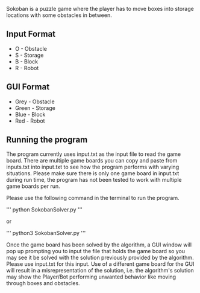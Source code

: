 Sokoban is a puzzle game where the player has to move boxes into storage locations with some obstacles in between.

## Input Format

* O - Obstacle
* S - Storage
* B - Block
* R - Robot

## GUI Format

* Grey - Obstacle
* Green - Storage
* Blue - Block
* Red - Robot

## Running the program

The program currently uses input.txt as the input file to read the game board. There are multiple game boards you can copy and paste from inputs.txt into input.txt to see how the program performs with varying situations. Please make sure there is only one game board in input.txt during run time, the program has not been tested to work with multiple game boards per run.

Please use the following command in the terminal to run the program.

'''
python SokobanSolver.py
'''

or

'''
python3 SokobanSolver.py
'''

Once the game board has been solved by the algorithm, a GUI window will pop up prompting you to input the file that holds the game board so you may see it be solved with the solution previously provided by the algorithm. Please use input.txt for this input. Use of a different game board for the GUI will result in a misrepresentation of the solution, i.e. the algorithm's solution may show the Player/Bot performing unwanted behavior like moving through boxes and obstacles. 

